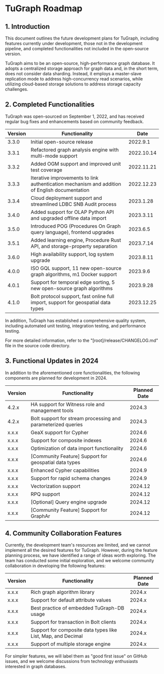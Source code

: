 # TuGraph Roadmap

## 1. Introduction

This document outlines the future development plans for TuGraph, including features currently under development, those
not in the development pipeline, and completed functionalities not included in the open-source version.

TuGraph aims to be an open-source, high-performance graph database. It adopts a centralized storage approach for graph
data and, in the short term, does not consider data sharding. Instead, it employs a master-slave replication mode to
address high-concurrency read scenarios, while utilizing cloud-based storage solutions to address storage capacity
challenges.

## 2. Completed Functionalities

TuGraph was open-sourced on September 1, 2022, and has received regular bug fixes and enhancements based on community
feedback.

| Version | Functionality                                                                                 | Date       |
|---------|-----------------------------------------------------------------------------------------------|------------|
| 3.3.0   | Initial open-source release                                                                   | 2022.9.1   |
| 3.3.1   | Refactored graph analysis engine with multi-mode support                                      | 2022.10.14 |
| 3.3.2   | Added OGM support and improved unit test coverage                                             | 2022.11.21 |
| 3.3.3   | Iterative improvements to link authentication mechanism and addition of English documentation | 2022.12.23 |
| 3.3.4   | Cloud deployment support and streamlined LDBC SNB Audit process                               | 2023.1.28  |
| 3.4.0   | Added support for OLAP Python API and upgraded offline data import                            | 2023.3.11  |
| 3.5.0   | Introduced POG (Procedures On Graph query language), frontend upgrades                        | 2023.6.5   |
| 3.5.1   | Added learning engine, Procedure Rust API, and storage-property separation                    | 2023.7.14  |
| 3.6.0   | High availability support, log system upgrade                                                 | 2023.8.11  |
| 4.0.0   | ISO GQL support, 11 new open-source graph algorithms, m1 Docker support                       | 2023.9.6   |
| 4.0.1   | Support for temporal edge sorting, 5 new open-source graph algorithms                         | 2023.9.28  |
| 4.1.0   | Bolt protocol support, fast online full import, support for geospatial data types             | 2023.12.25 |

In addition, TuGraph has established a comprehensive quality system, including automated unit testing, integration
testing, and performance testing.

For more detailed information, refer to the "[root]/release/CHANGELOG.md" file in the source code directory.

## 3. Functional Updates in 2024

In addition to the aforementioned core functionalities, the following components are planned for development in 2024.

| Version | 	Functionality                                                | 	Planned Date |
|---------|---------------------------------------------------------------|---------------|
| 4.2.x   | 	HA support for Witness role and management tools             | 	2024.3       |
| 4.2.x   | 	Bolt support for stream processing and parameterized queries | 	2024.3       |
| x.x.x   | 	GeaX support for Cypher                                      | 	2024.6       |
| x.x.x   | 	Support for composite indexes                                | 	2024.6       |
| x.x.x   | 	Optimization of data import functionality                    | 	2024.6       |
| x.x.x   | 	[Community Feature] Support for geospatial data types        | 	2024.6       |
| x.x.x   | 	Enhanced Cypher capabilities                                 | 	2024.9       |
| x.x.x   | 	Support for rapid schema changes                             | 	2024.9       |
| x.x.x   | 	Vectorization support                                        | 	2024.12      |
| x.x.x   | 	RPQ support                                                  | 	2024.12      |
| x.x.x   | 	[Optional] Query engine upgrade                              | 	2024.12      |
| x.x.x   | 	[Community Feature] Support for GraphAr                      | 	2024.12      |

## 4. Community Collaboration Features

Currently, the development team's resources are limited, and we cannot implement all the desired features for TuGraph.
However, during the feature planning process, we have identified a range of ideas worth exploring. The team has
conducted some initial exploration, and we welcome community collaboration in developing the following features:

| Version	 | Functionality	                                                | Planned Date |
|----------|---------------------------------------------------------------|--------------|
| x.x.x    | Rich graph algorithm library	                                 | 2024.x       |
| x.x.x    | Support for default attribute values	                         | 2024.x       |
| x.x.x    | Best practice of embedded TuGraph-DB usage                    | 2024.x       |
| x.x.x    | Support for transaction in Bolt clients	                      | 2024.x       |
| x.x.x    | Support for composite data types like List, Map, and Decimal	 | 2024.x       |
| x.x.x    | Support of multiple storage engine	                           | 2024.x       |

For simpler features, we will label them as "good first issue" on GitHub issues, and we welcome discussions from
technology enthusiasts interested in graph databases.